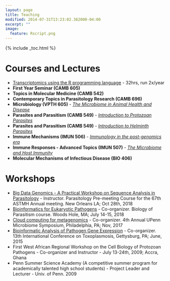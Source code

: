 ```yaml
---
layout: page
title: Teaching
modified: 2014-07-31T13:23:02.362000-04:00
excerpt: ""
image:
  feature: Rscript.png
---
```


{% include _toc.html %}

# Courses and Lectures

* [Transcriptomics using the R programming language](http://DIYtranscriptomics.com/) - 32hrs, run 2x/year
* __First Year Seminar (CAMB 605)__
* __Topics in Molecular Medicine (CAMB 542)__
* __Contemporary Topics in Parasitology Research (CAMB 696)__
* __Microbiology (VPTH 605)__ - _[The Microbiome in Animal Health and Disease](https://www.icloud.com/keynote/000LcW9trusYWGwcZ1WFmcwHg#VPTH605%5FMicrobiome%5FFall2015)_
* __Parasites and Parasitism (CAMB 549)__ - _[Introduction to Protozoan Parasites](https://www.icloud.com/keynote/000dtZKiGVUpTSmV2HakqXX0g#CAMB549%5Fprotozoa%5FFall2015)_
* __Parasites and Parasitism (CAMB 549)__ - _[Introduction to Helminth Parasites](https://www.icloud.com/keynote/000V5YhNZHtjgXZT6lHfe0ovg#CAMB549%5Fhelminths%5FFall2015)_
* __Immune Mechanisms (IMUN 506)__ - _[Immunology in the post-genomics era](https://www.icloud.com/keynote/00095aRw99s4viXMbFZmVYc5Q#IMUN506%5FFall2015)_ 
* __Immune Responses - Advanced Topics (IMUN 507)__ - _[The Microbiome and Host Immunity](https://www.icloud.com/keynote/000-oTQQLj93HrlStXWDoZ80A#IMUN507%5FSpring2016)_
* __Molecular Mechanisms of Infectious Disease (BIO 406)__ 


# Workshops
* [Big Data Genomics - A Practical Workshop on Sequence Analysis in Parasitology](http://hostmicrobe.org/images/ParasitologyAgendaFinal.pdf) - Instructor. Parasitology Pre-meeting Course for the 67th ASTMH Annual meeting. New Orleans LA; Oct 28th, 2018
* [Bioinformatics for Eukaryotic Pathogens](http://workshop.eupathdb.org/bop) - Co-organizer. Biology of Parasitism course. Woods Hole, MA; July 14-15, 2018
* [Cloud computing for metagenomics](http://hostmicrobe.org/microbiome/cloudComputing_workshop/) - Co-organizer. 4th Annual UPenn Microbiome Symposium, Philadelphia, PA; Nov, 2017
* [Bioinformatic Analysis of Pathogen Gene Expression](http://toxogenomicsworkshop.github.io/) - Co-organizer. 13th International Conference on Toxoplasmosis, Gettysburg, PA; June, 2015
* First West African Regional Workshop on the Cell Biology of Protozoan Pathogens  - Co-organizer and Instructor - July 13-24th, 2009; Accra, Ghana
* Penn Summer Science Academy (A competitive summer program for academically talented high school students) - Project Leader and Lecturer -  Univ. of Penn. 2009               
